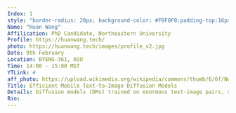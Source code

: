 ```yaml
---
Index: 1
style: "border-radius: 20px; background-color: #F0F0F0;padding-top:16px;padding-bottom:16px;padding-left:32px;padding-right:32px;"
Name: "Huan Wang"
Affilication: PhD Candidate, Northeastern University
Profile: https://huanwang.tech/
photo: https://huanwang.tech/images/profile_v2.jpg
Date: 9th February
Location: BYENG-361, ASU
Time: 14:00 - 15:00 MST
YTLink: #
aff_photo: https://upload.wikimedia.org/wikipedia/commons/thumb/6/6f/Northeastern_seal.svg/800px-Northeastern_seal.svg.png
Title: Efficient Mobile Text-to-Image Diffusion Models
Details: Diffusion models (DMs) trained on enormous text-image pairs, such as Stable Diffusion, DALL-E, have revolutionized the field visual information generation with their exceptional quality. However, the superior quality of these models is offset by their substantial size and the consequent slow inference speed, a challenge that becomes even more pronounced on mobile devices. In this talk, I will first discuss the challenges of running text-to-image DMs on mobile devices. Then, I shall introduce our NeurIPS’23 work, “SnapFusion -- Text-to-Image Diffusion Model on Mobile Devices within Two Seconds”, which is known as the first approach that can achieve text-to-image generation in less than 2 seconds on a mobile device. Particularly, I shall explain how we significantly improve the inference efficiency through a joint optimization of the network architecture and training strategy. Other relevant works (e.g., Google's recent work, MobileDiffusion) will also be discussed. Finally, a summary and outlook of the mobile DMs in the future will conclude the talk.
Bio: 
---
```


